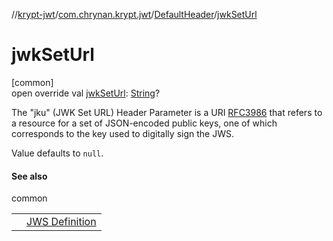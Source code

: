 //[krypt-jwt](../../../index.md)/[com.chrynan.krypt.jwt](../index.md)/[DefaultHeader](index.md)/[jwkSetUrl](jwk-set-url.md)

# jwkSetUrl

[common]\
open override val [jwkSetUrl](jwk-set-url.md): [String](https://kotlinlang.org/api/latest/jvm/stdlib/kotlin/-string/index.html)?

The &quot;jku&quot; (JWK Set URL) Header Parameter is a URI [RFC3986](https://datatracker.ietf.org/doc/html/rfc3986) that refers to a resource for a set of JSON-encoded public keys, one of which corresponds to the key used to digitally sign the JWS.

Value defaults to `null`.

#### See also

common

| | |
|---|---|
|  | [JWS Definition](https://datatracker.ietf.org/doc/html/rfc7515#section-4.1.2) |
